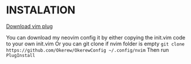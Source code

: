# INSTALATION
[Download vim plug](https://github.com/junegunn/vim-plug)

You can download my neovim config it by either copying the init.vim code to your own init.vim
Or you can git clone if nvim folder is empty `git clone https://github.com/Okerew/OkerewConfig ~/.config/nvim`
Then run `PlugInstall`
